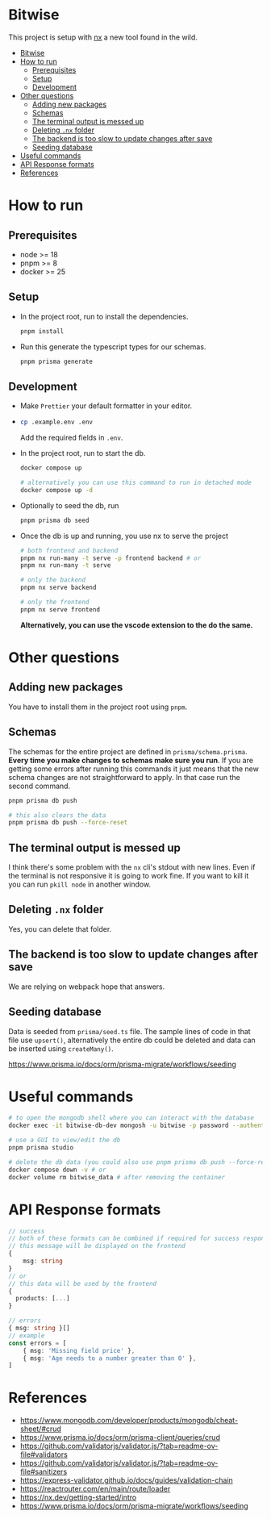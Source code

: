 # Bitwise

This project is setup with [nx](https://nx.dev/) a new tool found in the wild.

- [Bitwise](#bitwise)
- [How to run](#how-to-run)
  - [Prerequisites](#prerequisites)
  - [Setup](#setup)
  - [Development](#development)
- [Other questions](#other-questions)
  - [Adding new packages](#adding-new-packages)
  - [Schemas](#schemas)
  - [The terminal output is messed up](#the-terminal-output-is-messed-up)
  - [Deleting `.nx` folder](#deleting-nx-folder)
  - [The backend is too slow to update changes after save](#the-backend-is-too-slow-to-update-changes-after-save)
  - [Seeding database](#seeding-database)
- [Useful commands](#useful-commands)
- [API Response formats](#api-response-formats)
- [References](#references)

# How to run

## Prerequisites

- node >= 18
- pnpm >= 8
- docker >= 25

## Setup

- In the project root, run to install the dependencies.
  ```bash
  pnpm install
  ```
- Run this generate the typescript types for our schemas.
  ```bash
  pnpm prisma generate
  ```

## Development

- Make `Prettier` your default formatter in your editor.
- ```bash
  cp .example.env .env
  ```
  Add the required fields in `.env`.
- In the project root, run to start the db.

  ```bash
  docker compose up

  # alternatively you can use this command to run in detached mode
  docker compose up -d
  ```

- Optionally to seed the db, run

  ```bash
  pnpm prisma db seed
  ```

- Once the db is up and running, you use nx to serve the project

  ```bash
  # both frontend and backend
  pnpm nx run-many -t serve -p frontend backend # or
  pnpm nx run-many -t serve

  # only the backend
  pnpm nx serve backend

  # only the frontend
  pnpm nx serve frontend
  ```

  **Alternatively, you can use the vscode extension to the do the same.**

# Other questions

## Adding new packages

You have to install them in the project root using `pnpm`.

## Schemas

The schemas for the entire project are defined in `prisma/schema.prisma`.
**Every time you make changes to schemas make sure you run**. If you are getting some errors after running this commands it just means that the new schema changes are not straightforward to apply. In that case run the second command.

```bash
pnpm prisma db push

# this also clears the data
pnpm prisma db push --force-reset
```

## The terminal output is messed up

I think there's some problem with the `nx` cli's stdout with new lines. Even if the terminal is not responsive it is going to work fine. If you want to kill it you can run `pkill node` in another window.

## Deleting `.nx` folder

Yes, you can delete that folder.

## The backend is too slow to update changes after save

We are relying on webpack hope that answers.

## Seeding database

Data is seeded from `prisma/seed.ts` file. The sample lines of code in that file use `upsert()`, alternatively the entire db could be deleted and data can be inserted using `createMany()`.

https://www.prisma.io/docs/orm/prisma-migrate/workflows/seeding

# Useful commands

```bash
# to open the mongodb shell where you can interact with the database
docker exec -it bitwise-db-dev mongosh -u bitwise -p password --authenticationDatabase admin bitwise

# use a GUI to view/edit the db
pnpm prisma studio

# delete the db data (you could also use pnpm prisma db push --force-reset)
docker compose down -v # or
docker volume rm bitwise_data # after removing the container
```

# API Response formats

```typescript
// success
// both of these formats can be combined if required for success responses
// this message will be displayed on the frontend
{
	msg: string
}
// or
// this data will be used by the frontend
{
  products: [...]
}

// errors
{ msg: string }[]
// example
const errors = [
	{ msg: 'Missing field price' },
	{ msg: 'Age needs to a number greater than 0' },
]
```

# References

- https://www.mongodb.com/developer/products/mongodb/cheat-sheet/#crud
- https://www.prisma.io/docs/orm/prisma-client/queries/crud
- https://github.com/validatorjs/validator.js/?tab=readme-ov-file#validators
- https://github.com/validatorjs/validator.js/?tab=readme-ov-file#sanitizers
- https://express-validator.github.io/docs/guides/validation-chain
- https://reactrouter.com/en/main/route/loader
- https://nx.dev/getting-started/intro
- https://www.prisma.io/docs/orm/prisma-migrate/workflows/seeding
